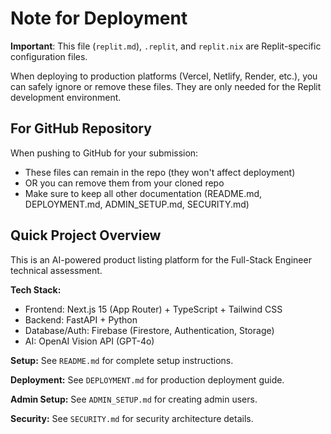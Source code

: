 # Note for Deployment

**Important**: This file (`replit.md`), `.replit`, and `replit.nix` are Replit-specific configuration files.

When deploying to production platforms (Vercel, Netlify, Render, etc.), you can safely ignore or remove these files. They are only needed for the Replit development environment.

## For GitHub Repository

When pushing to GitHub for your submission:
- These files can remain in the repo (they won't affect deployment)
- OR you can remove them from your cloned repo
- Make sure to keep all other documentation (README.md, DEPLOYMENT.md, ADMIN_SETUP.md, SECURITY.md)

## Quick Project Overview

This is an AI-powered product listing platform for the Full-Stack Engineer technical assessment.

**Tech Stack:**
- Frontend: Next.js 15 (App Router) + TypeScript + Tailwind CSS
- Backend: FastAPI + Python
- Database/Auth: Firebase (Firestore, Authentication, Storage)
- AI: OpenAI Vision API (GPT-4o)

**Setup:**
See `README.md` for complete setup instructions.

**Deployment:**
See `DEPLOYMENT.md` for production deployment guide.

**Admin Setup:**
See `ADMIN_SETUP.md` for creating admin users.

**Security:**
See `SECURITY.md` for security architecture details.
